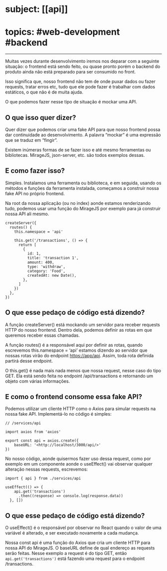 # subject: [[api]]
# topics: #web-development #backend
--- 
Muitas vezes durante desenvolvimento iremos nos deparar com a seguinte situação: o frontend está sendo feito, ou quase pronto porém o backend do produto ainda não está preparado para ser consumido no front.

Isso significa que, nosso frontend não tem de onde puxar dados ou fazer requests, tratar erros etc, tudo que ele pode fazer é trabalhar com dados estáticos, o que não é de muita ajuda.

O que podemos fazer nesse tipo de situação é mockar uma API.

## O que isso quer dizer?

Quer dizer que podemos criar uma fake API para que nosso frontend possa dar continuidade ao desenvolvimento. A palavra “mockar” é uma expressão que se traduz em “fingir”.

Existem inúmeras formas de se fazer isso e até mesmo ferramentas ou bibliotecas. MirageJS, json-server, etc. são todos exemplos dessas.

## E como fazer isso?

Simples. Instalamos uma ferramenta ou biblioteca, e em seguida, usando os métodos e funções da ferramenta instalada, começamos a construir nossa fake API no próprio frontend.

Na root da nossa aplicação (ou no index) aonde estamos renderizando tudo, podemos usar uma função do MirageJS por exemplo para já construir nossa API ali mesmo.

```tsx
createServer({
  routes() {
    this.namespace = 'api'

    this.get('/transactions', () => {
      return [
        {
          id: 1,
          title: 'transaction 1',
          amount: 400,
          type: 'withdraw',
          category: 'Food',
          createdAt: new Date(),
        },
      ]
    })
  },
})
```

## O que esse pedaço de código está dizendo?

A função createServer() está mockando um servidor para receber requests HTTP do nosso frontend. Dentro dela, podemos definir as rotas em que queremos receber essas chamadas.

A função routes() é a responsável aqui por definir as rotas, quando escrevemos this.namespace = ‘api’ estamos dizendo ao servidor que nossas rotas virão do endpoint [https://app/api](https://app/api). Assim, toda rota definida partirá desse endpoint.

O this.get() é nada mais nada menos que nossa request, nesse caso do tipo GET. Ela está sendo feita no endpoint /api/transactions e retornando um objeto com várias informações.

## E como o frontend consome essa fake API?

Podemos utilizar um cliente HTTP como o Axios para simular requests na nossa fake API. Implementá-lo no código é simples:

```tsx
// /services/api

import axios from 'axios'

export const api = axios.create({
    baseURL: '<http://localhost/3000/api/>'
})
```

No nosso código, aonde quisermos fazer uso dessa request, como por exemplo em um componente aonde o useEffect() vai observar qualquer alteração nessas requests, escrevemos:

```tsx
import { api } from ./services/api

useEffect(() => {
    api.get('transactions')
      .then((response) => console.log(response.data))
  }, [])
```

## O que esse pedaço de código está dizendo?

O useEffect() é o responsável por observar no React quando o valor de uma variável é alterado, e ser executado novamente a cada mudança.

Nossa const api é uma função do Axios que cria um cliente HTTP para nossa API do MirageJS. O baseURL define de qual endereço as requests serão feitas. Nesse exemplo a request é do tipo GET, então `api.get('transactions')` está fazendo uma request para o endpoint /transactions.